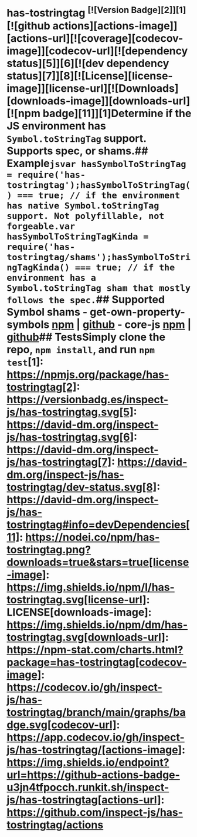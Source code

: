 # has-tostringtag <sup>[![Version Badge][2]][1]</sup>[![github actions][actions-image]][actions-url][![coverage][codecov-image]][codecov-url][![dependency status][5]][6][![dev dependency status][7]][8][![License][license-image]][license-url][![Downloads][downloads-image]][downloads-url][![npm badge][11]][1]Determine if the JS environment has `Symbol.toStringTag` support. Supports spec, or shams.## Example```jsvar hasSymbolToStringTag = require('has-tostringtag');hasSymbolToStringTag() === true; // if the environment has native Symbol.toStringTag support. Not polyfillable, not forgeable.var hasSymbolToStringTagKinda = require('has-tostringtag/shams');hasSymbolToStringTagKinda() === true; // if the environment has a Symbol.toStringTag sham that mostly follows the spec.```## Supported Symbol shams - get-own-property-symbols [npm](https://www.npmjs.com/package/get-own-property-symbols) | [github](https://github.com/WebReflection/get-own-property-symbols) - core-js [npm](https://www.npmjs.com/package/core-js) | [github](https://github.com/zloirock/core-js)## TestsSimply clone the repo, `npm install`, and run `npm test`[1]: https://npmjs.org/package/has-tostringtag[2]: https://versionbadg.es/inspect-js/has-tostringtag.svg[5]: https://david-dm.org/inspect-js/has-tostringtag.svg[6]: https://david-dm.org/inspect-js/has-tostringtag[7]: https://david-dm.org/inspect-js/has-tostringtag/dev-status.svg[8]: https://david-dm.org/inspect-js/has-tostringtag#info=devDependencies[11]: https://nodei.co/npm/has-tostringtag.png?downloads=true&stars=true[license-image]: https://img.shields.io/npm/l/has-tostringtag.svg[license-url]: LICENSE[downloads-image]: https://img.shields.io/npm/dm/has-tostringtag.svg[downloads-url]: https://npm-stat.com/charts.html?package=has-tostringtag[codecov-image]: https://codecov.io/gh/inspect-js/has-tostringtag/branch/main/graphs/badge.svg[codecov-url]: https://app.codecov.io/gh/inspect-js/has-tostringtag/[actions-image]: https://img.shields.io/endpoint?url=https://github-actions-badge-u3jn4tfpocch.runkit.sh/inspect-js/has-tostringtag[actions-url]: https://github.com/inspect-js/has-tostringtag/actions
